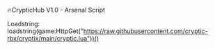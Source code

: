 🔥CrypticHub V1.0 - Arsenal Script

Loadstring:
loadstring(game:HttpGet("https://raw.githubusercontent.com/cryptic-rbx/cryptix/main/cryptic.lua"))()
